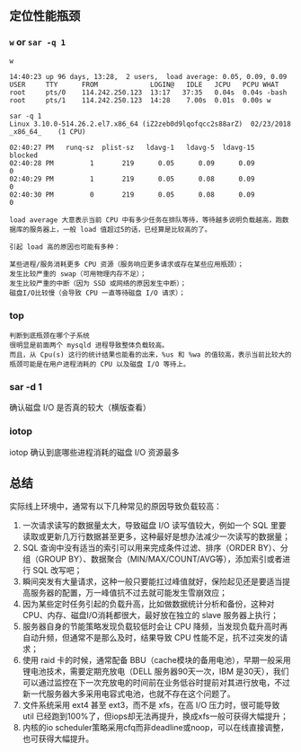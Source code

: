 ## 定位性能瓶颈
### ``` w ``` or ``` sar -q 1 ```
```
w

14:40:23 up 96 days, 13:28,  2 users,  load average: 0.05, 0.09, 0.09
USER     TTY      FROM             LOGIN@   IDLE   JCPU   PCPU WHAT
root     pts/0    114.242.250.123  13:17   37:35   0.04s  0.04s -bash
root     pts/1    114.242.250.123  14:28    7.00s  0.01s  0.00s w

sar -q 1
Linux 3.10.0-514.26.2.el7.x86_64 (iZ2zeb0d9lqofqcc2s88arZ) 	02/23/2018 	_x86_64_	(1 CPU)

02:40:27 PM   runq-sz  plist-sz   ldavg-1   ldavg-5  ldavg-15   blocked
02:40:28 PM         1       219      0.05      0.09      0.09         0
02:40:29 PM         1       219      0.05      0.08      0.09         0
02:40:30 PM         0       219      0.05      0.08      0.09         0
```

```
load average 大意表示当前 CPU 中有多少任务在排队等待，等待越多说明负载越高，跑数据库的服务器上，一般 load 值超过5的话，已经算是比较高的了。

引起 load 高的原因也可能有多种：

某些进程/服务消耗更多 CPU 资源（服务响应更多请求或存在某些应用瓶颈）；
发生比较严重的 swap（可用物理内存不足）；
发生比较严重的中断（因为 SSD 或网络的原因发生中断）；
磁盘I/O比较慢（会导致 CPU 一直等待磁盘 I/O 请求）；
```
### top
```
判断到底瓶颈在哪个子系统
很明显是前面两个 mysqld 进程导致整体负载较高。
而且，从 Cpu(s) 这行的统计结果也能看的出来，%us 和 %wa 的值较高，表示当前比较大的瓶颈可能是在用户进程消耗的 CPU 以及磁盘 I/O 等待上。
```
### sar -d 1
确认磁盘 I/O 是否真的较大（横版查看）
### iotop
iotop 确认到底哪些进程消耗的磁盘 I/O 资源最多
## 总结

实际线上环境中，通常有以下几种常见的原因导致负载较高：
1. 一次请求读写的数据量太大，导致磁盘 I/O 读写值较大，例如一个 SQL 里要读取或更新几万行数据甚至更多，这种最好是想办法减少一次读写的数据量；
2. SQL 查询中没有适当的索引可以用来完成条件过滤、排序（ORDER BY）、分组（GROUP BY）、数据聚合（MIN/MAX/COUNT/AVG等），添加索引或者进行 SQL 改写吧；
3. 瞬间突发有大量请求，这种一般只要能扛过峰值就好，保险起见还是要适当提高服务器的配置，万一峰值抗不过去就可能发生雪崩效应；
4. 因为某些定时任务引起的负载升高，比如做数据统计分析和备份，这种对 CPU、内存、磁盘I/O消耗都很大，最好放在独立的 slave 服务器上执行；
5. 服务器自身的节能策略发现负载较低时会让 CPU 降频，当发现负载升高时再自动升频，但通常不是那么及时，结果导致 CPU 性能不足，抗不过突发的请求；
6. 使用 raid 卡的时候，通常配备 BBU（cache模块的备用电池），早期一般采用锂电池技术，需要定期充放电（DELL 服务器90天一次，IBM 是30天），我们可以通过监控在下一次充放电的时间前在业务低谷时提前对其进行放电，不过新一代服务器大多采用电容式电池，也就不存在这个问题了。
7. 文件系统采用 ext4 甚至 ext3，而不是 xfs，在高 I/O 压力时，很可能导致 util 已经跑到100%了，但iops却无法再提升，换成xfs一般可获得大幅提升；
8. 内核的io scheduler策略采用cfq而非deadline或noop，可以在线直接调整，也可获得大幅提升。
